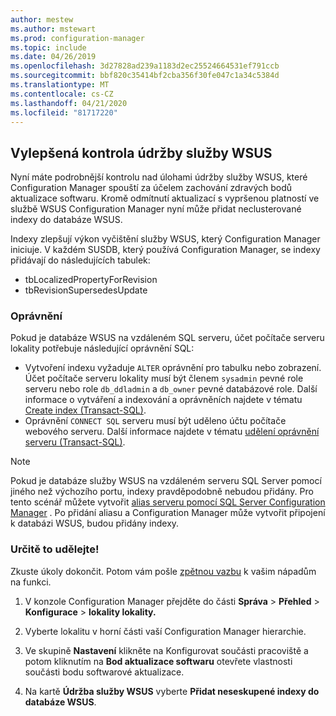 ```yaml
---
author: mestew
ms.author: mstewart
ms.prod: configuration-manager
ms.topic: include
ms.date: 04/26/2019
ms.openlocfilehash: 3d27828ad239a1183d2ec25524664531ef791ccb
ms.sourcegitcommit: bbf820c35414bf2cba356f30fe047c1a34c5384d
ms.translationtype: MT
ms.contentlocale: cs-CZ
ms.lasthandoff: 04/21/2020
ms.locfileid: "81717220"
---
```

## <a name="improved-control-over-wsus-maintenance"></a>Vylepšená kontrola údržby služby WSUS
<!--41101009-->

Nyní máte podrobnější kontrolu nad úlohami údržby služby WSUS, které Configuration Manager spouští za účelem zachování zdravých bodů aktualizace softwaru. Kromě odmítnutí aktualizací s vypršenou platností ve službě WSUS Configuration Manager nyní může přidat neclusterované indexy do databáze WSUS. 

Indexy zlepšují výkon vyčištění služby WSUS, který Configuration Manager iniciuje. V každém SUSDB, který používá Configuration Manager, se indexy přidávají do následujících tabulek:

- tbLocalizedPropertyForRevision
- tbRevisionSupersedesUpdate

### <a name="permissions"></a>Oprávnění

Pokud je databáze WSUS na vzdáleném SQL serveru, účet počítače serveru lokality potřebuje následující oprávnění SQL:

- Vytvoření indexu vyžaduje `ALTER` oprávnění pro tabulku nebo zobrazení. Účet počítače serveru lokality musí být členem `sysadmin` pevné role serveru nebo role `db_ddladmin` a `db_owner` pevné databázové role. Další informace o vytváření a indexování a oprávněních najdete v tématu [Create index (Transact-SQL)](https://docs.microsoft.com/sql/t-sql/statements/create-index-transact-sql?view=sql-server-2017#permissions).
- Oprávnění `CONNECT SQL` serveru musí být uděleno účtu počítače webového serveru. Další informace najdete v tématu [udělení oprávnění serveru (Transact-SQL)](https://docs.microsoft.com/sql/t-sql/statements/grant-server-permissions-transact-sql?view=sql-server-2017).

> [!NOTE]  
>  Pokud je databáze služby WSUS na vzdáleném serveru SQL Server pomocí jiného než výchozího portu, indexy pravděpodobně nebudou přidány. Pro tento scénář můžete vytvořit [alias serveru pomocí SQL Server Configuration Manager](https://docs.microsoft.com/sql/database-engine/configure-windows/create-or-delete-a-server-alias-for-use-by-a-client?view=sql-server-2017) . Po přidání aliasu a Configuration Manager může vytvořit připojení k databázi WSUS, budou přidány indexy. 

### <a name="try-it-out"></a>Určitě to udělejte!

Zkuste úkoly dokončit. Potom vám pošle [zpětnou vazbu](../../../../understand/find-help.md#product-feedback) k vašim nápadům na funkci.

1. V konzole Configuration Manager přejděte do části **Správa** > **Přehled** > **Konfigurace** > **lokality lokality.**

2. Vyberte lokalitu v horní části vaší Configuration Manager hierarchie.

3. Ve skupině **Nastavení** klikněte na Konfigurovat součásti pracoviště a potom kliknutím na **Bod aktualizace softwaru** otevřete vlastnosti součásti bodu softwarové aktualizace.

4. Na kartě **Údržba služby WSUS** vyberte **Přidat neseskupené indexy do databáze WSUS**.
